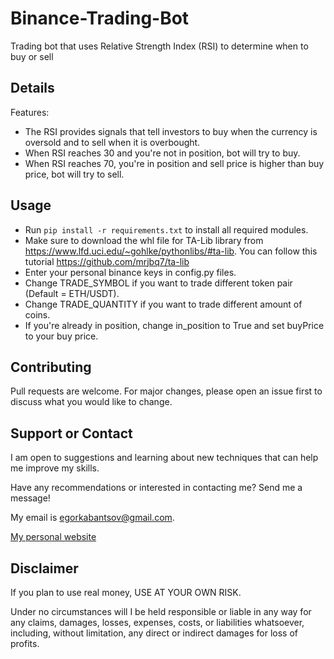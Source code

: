 # Binance-Trading-Bot
 Trading bot that uses Relative Strength Index (RSI) to determine when to buy or sell

## Details
Features:
* The RSI provides signals that tell investors to buy when the currency is oversold and to sell when it is overbought.
* When RSI reaches 30 and you're not in position, bot will try to buy.
* When RSI reaches 70, you're in position and sell price is higher than buy price, bot will try to sell.

## Usage
* Run `pip install -r requirements.txt` to install all required modules.
* Make sure to download the whl file for TA-Lib library from https://www.lfd.uci.edu/~gohlke/pythonlibs/#ta-lib. You can follow this tutorial https://github.com/mrjbq7/ta-lib
* Enter your personal binance keys in config.py files.
* Change TRADE_SYMBOL if you want to trade different token pair (Default = ETH/USDT).
* Change TRADE_QUANTITY if you want to trade different amount of coins.
* If you're already in position, change in_position to True and set buyPrice to your buy price.

## Contributing
Pull requests are welcome. For major changes, please open an issue first to discuss what you would like to change.

## Support or Contact
I am open to suggestions and learning about new techniques that can help me improve my skills.

Have any recommendations or interested in contacting me? Send me a message! 

My email is egorkabantsov@gmail.com.

[My personal website](https://egorkabantsov.netlify.app/)

## Disclaimer
If you plan to use real money, USE AT YOUR OWN RISK.

Under no circumstances will I be held responsible or liable in any way for any claims, damages, losses, expenses, costs, or liabilities whatsoever, including, without limitation, any direct or indirect damages for loss of profits.
